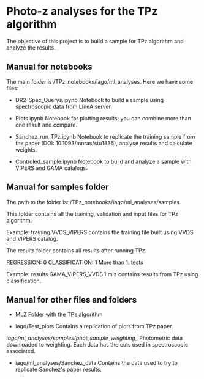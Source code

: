 # Photo-z analyses for the TPz algorithm

The objective of this project is to build a sample for TPz algorithm and analyze the results. 

## Manual for notebooks
The main folder is /TPz_notebooks/iago/ml_analyses. Here we have some files:

* DR2-Spec_Querys.ipynb
Notebook to build a sample using spectroscopic data from LIneA server.

* Plots.ipynb
Notebook for plotting results; you can combine more than one result and compare.

* Sanchez_run_TPz.ipynb
Notebook to replicate the training sample from the paper (DOI: 10.1093/mnras/stu1836), analyse results and calculate weights.

* Controled_sample.ipynb
Notebook to build and analyze a sample with VIPERS and GAMA catalogs. 

## Manual for samples folder
The path to the folder is: /TPz_notebooks/iago/ml_analyses/samples.


This folder contains all the training, validation and input files for TPz algorithm.

Example: training.VVDS_VIPERS contains the training file built using VVDS and VIPERS catalog.


The results folder contains all results after running TPz.

REGRESSION: 0
CLASSIFICATION: 1
More than 1: tests

Example: results.GAMA_VIPERS_VVDS.1.mlz contains results from TPz using classification. 

## Manual for other files and folders
* MLZ 
Folder with the TPz algorithm

* iago/Test_plots
Contains a replication of plots from TPz paper. 

*iago/ml_analyses/samples/phot_sample_weighting_*
Photometric data downloaded to weighting. Each data has the cuts used in spectroscopic associated.

* iago/ml_analyses/Sanchez_data
Contains the data used to try to replicate Sanchez's paper results.

